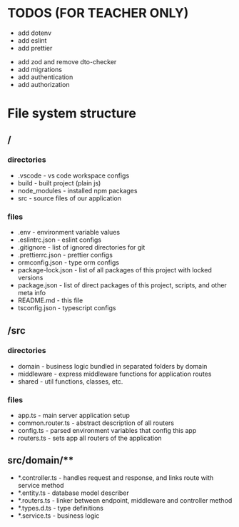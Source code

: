 # TODOS (FOR TEACHER ONLY)

- add dotenv
- add eslint
- add prettier

* add zod and remove dto-checker
* add migrations
* add authentication
* add authorization

# File system structure

## /

### directories

- .vscode - vs code workspace configs
- build - built project (plain js)
- node_modules - installed npm packages
- src - source files of our application

### files

- .env - environment variable values
- .eslintrc.json - eslint configs
- .gitignore - list of ignored directories for git
- .prettierrc.json - prettier configs
- ormconfig.json - type orm configs
- package-lock.json - list of all packages of this project with locked versions
- package.json - list of direct packages of this project, scripts, and other meta info
- README.md - this file
- tsconfig.json - typescript configs

## /src

### directories

- domain - business logic bundled in separated folders by domain
- middleware - express middleware functions for application routes
- shared - util functions, classes, etc.

### files

- app.ts - main server application setup
- common.router.ts - abstract description of all routers
- config.ts - parsed environment variables that config this app
- routers.ts - sets app all routers of the application

## src/domain/\*\*

- \*.controller.ts - handles request and response, and links route with service method
- \*.entity.ts - database model describer
- \*.routers.ts - linker between endpoint, middleware and controller method
- \*.types.d.ts - type definitions
- \*.service.ts - business logic
